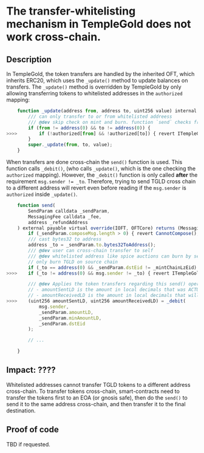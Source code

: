 # The transfer-whitelisting mechanism in TempleGold does not work cross-chain. 

## Description

In TempleGold, the token transfers are handled by the inherited OFT, which inherits ERC20, which uses the `_update()` method to update balances on transfers. 
The `_update()` method is overridden by TempleGold by only allowing transferring tokens to whitelisted addresses in the `authorized` mapping:

```javascript
    function _update(address from, address to, uint256 value) internal override {
        /// can only transfer to or from whitelisted addreess
        /// @dev skip check on mint and burn. function `send` checks from == to
        if (from != address(0) && to != address(0)) {
>>>>        if (!authorized[from] && !authorized[to]) { revert ITempleGold.NonTransferrable(from, to); }
        }
        super._update(from, to, value);
    }


```

When transfers are done cross-chain the `send()` function is used. This function calls `_debit()`, (who calls `_update()`, which is the one checking the `authorized` mapping). However, the `_debit()` function is only called **after** the requirement `msg.sender != _to`. Therefore, trying to send TGLD cross chain to a different address will revert even before reading if the `msg.sender` is `authorized` inside `_update()`. 


```javascript
    function send(
        SendParam calldata _sendParam,
        MessagingFee calldata _fee,
        address _refundAddress
    ) external payable virtual override(IOFT, OFTCore) returns (MessagingReceipt memory msgReceipt, OFTReceipt memory oftReceipt) {
        if (_sendParam.composeMsg.length > 0) { revert CannotCompose(); }
        /// cast bytes32 to address
        address _to = _sendParam.to.bytes32ToAddress();
        /// @dev user can cross-chain transfer to self
        /// @dev whitelisted address like spice auctions can burn by setting `_to` to address(0)
        // only burn TGLD on source chain
        if (_to == address(0) && _sendParam.dstEid != _mintChainLzEid) { revert CommonEventsAndErrors.InvalidParam(); }
>>>>    if (_to != address(0) && msg.sender != _to) { revert ITempleGold.NonTransferrable(msg.sender, _to); }

        /// @dev Applies the token transfers regarding this send() operation.
        // - amountSentLD is the amount in local decimals that was ACTUALLY sent/debited from the sender.
        // - amountReceivedLD is the amount in local decimals that will be received/credited to the recipient on the remote OFT instance.
>>>>    (uint256 amountSentLD, uint256 amountReceivedLD) = _debit(
            msg.sender,
            _sendParam.amountLD,
            _sendParam.minAmountLD,
            _sendParam.dstEid
        );

        // ...

    }
```

## Impact: ????

Whitelisted addresses cannot transfer TGLD tokens to a different address cross-chain. 
To transfer tokens cross-chain, smart-contracts need to transfer the tokens first to an EOA (or gnosis safe), then do the `send()` to send it to the same address cross-chain, and then transfer it to the final destination. 

## Proof of code

TBD if requested.
